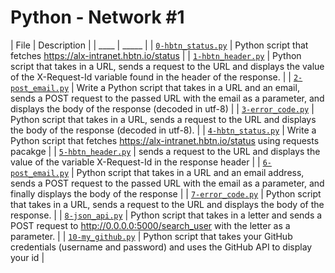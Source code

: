 # Python - Network #1

| File | Description |
| ____ | _____ |
| [`0-hbtn_status.py`](0-hbtn_status.py) | Python script that fetches https://alx-intranet.hbtn.io/status |
| [`1-hbtn_header.py`](1-hbtn_header.py) | Python script that takes in a URL, sends a request to the URL and displays the value of the X-Request-Id variable found in the header of the response. |
| [`2-post_email.py`](2-post_email.py) | Write a Python script that takes in a URL and an email, sends a POST request to the passed URL with the email as a parameter, and displays the body of the response (decoded in utf-8) |
| [`3-error_code.py`](3-error_code.py) | Python script that takes in a URL, sends a request to the URL and displays the body of the response (decoded in utf-8). |
| [`4-hbtn_status.py`](4-hbtn_status.py) | Write a Python script that fetches https://alx-intranet.hbtn.io/status using requests pacakge |
| [`5-hbtn_header.py`](5-hbtn_header.py) | sends a request to the URL and displays the value of the variable X-Request-Id in the response header |
| [`6-post_email.py`](6-post_email.py) | Python script that takes in a URL and an email address, sends a POST request to the passed URL with the email as a parameter, and finally displays the body of the response |
| [`7-error_code.py`](7-error_code.py) | Python script that takes in a URL, sends a request to the URL and displays the body of the response. |
| [`8-json_api.py`](8-json_api.py) | Python script that takes in a letter and sends a POST request to http://0.0.0.0:5000/search_user with the letter as a parameter. |
| [`10-my_github.py`](10-my_github.py) | Python script that takes your GitHub credentials (username and password) and uses the GitHub API to display your id |

